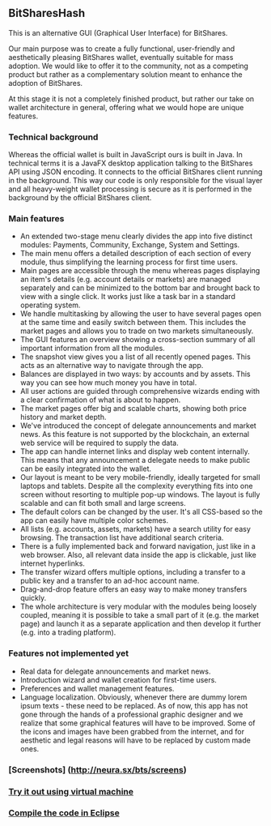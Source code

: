 ## BitSharesHash

This is an alternative GUI (Graphical User Interface) for BitShares. 

Our main purpose was to create a fully functional, user-friendly and aesthetically pleasing BitShares wallet, eventually suitable for mass adoption. We would like to offer it to the community, not as a competing product but rather as a complementary solution meant to enhance the adoption of BitShares.

At this stage it is not a completely finished product, but rather our take on wallet architecture in general, offering what we would hope are unique features.

### Technical background
Whereas the official wallet is built in JavaScript ours is built in Java. In technical terms it is a JavaFX desktop application talking to the BitShares API using JSON encoding. It connects to the official BitShares client running in the background. This way our code is only responsible for the visual layer and all heavy-weight wallet processing is secure as it is performed in the background by the official BitShares client.
 
### Main features

* An extended two-stage menu clearly divides the app into five distinct modules: Payments, Community, Exchange, System and Settings.
* The main menu offers a detailed description of each section of every module, thus simplifying the learning process for first time users.
* Main pages are accessible through the menu whereas pages displaying an item's details (e.g. account details or markets) are managed separately and can be minimized to the bottom bar and brought back to view with a single click. It works just like a task bar in a standard operating system.
* We handle multitasking by allowing the user to have several pages open at the same time and easily switch between them. This includes the market pages and allows you to trade on two markets simultaneously.
* The GUI features an overview showing a cross-section summary of all important information from all the modules.
* The snapshot view gives you a list of all recently opened pages. This acts as an alternative way to navigate through the app.
* Balances are displayed in two ways: by accounts and by assets. This way you can see how much money you have in total.
* All user actions are guided through comprehensive wizards ending with a clear confirmation of what is about to happen.
* The market pages offer big and scalable charts, showing both price history and market depth.
* We've introduced the concept of delegate announcements and market news. As this feature is not supported by the blockchain, an external web service will be required to supply the data.
* The app can handle internet links and display web content internally. This means that any announcement a delegate needs to make public can be easily integrated into the wallet.
* Our layout is meant to be very mobile-friendly, ideally targeted for small laptops and tablets. Despite all the complexity everything fits into one screen without resorting to multiple pop-up windows. The layout is fully scalable and can fit both small and large screens.
* The default colors can be changed by the user. It's all CSS-based so the app can easily have multiple color schemes.
* All lists (e.g. accounts, assets, markets) have a search utility for easy browsing. The transaction list have additional search criteria.
* There is a fully implemented back and forward navigation, just like in a web browser. Also, all relevant data inside the app is clickable, just like internet hyperlinks.
* The transfer wizard offers multiple options, including a transfer to a public key and a transfer to an ad-hoc account name.
* Drag-and-drop feature offers an easy way to make money transfers quickly.
* The whole architecture is very modular with the modules being loosely coupled, meaning it is possible to take a small part of it (e.g. the market page) and launch it as a separate application and then develop it further (e.g. into a trading platform).

### Features not implemented yet
* Real data for delegate announcements and market news.
* Introduction wizard and wallet creation for first-time users.
* Preferences and wallet management features.
* Language localization.
Obviously, whenever there are dummy lorem ipsum texts - these need to be replaced.
As of now, this app has not gone through the hands of a professional graphic designer and we realize that some graphical features will have to be improved.
Some of the icons and images have been grabbed from the internet, and for aesthetic and legal reasons will have to be replaced by custom made ones.

### [Screenshots] (http://neura.sx/bts/screens)

### [Try it out using virtual machine](https://github.com/neura-sx/BitSharesHash/blob/master/README.VirtualMachine.md)

### [Compile the code in Eclipse](https://github.com/neura-sx/BitSharesHash/blob/master/README.CompileInEclipse.md)






